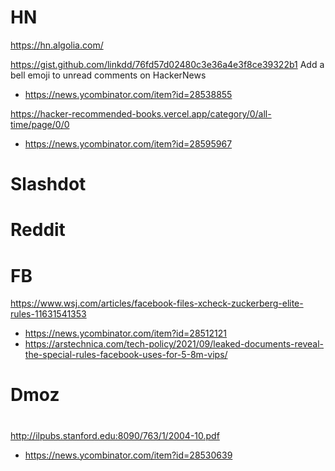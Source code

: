 # HN
https://hn.algolia.com/

https://gist.github.com/linkdd/76fd57d02480c3e36a4e3f8ce39322b1 Add a bell emoji to unread comments on HackerNews
* https://news.ycombinator.com/item?id=28538855

https://hacker-recommended-books.vercel.app/category/0/all-time/page/0/0
* https://news.ycombinator.com/item?id=28595967

# Slashdot

# Reddit

# FB
https://www.wsj.com/articles/facebook-files-xcheck-zuckerberg-elite-rules-11631541353
* https://news.ycombinator.com/item?id=28512121
* https://arstechnica.com/tech-policy/2021/09/leaked-documents-reveal-the-special-rules-facebook-uses-for-5-8m-vips/

# Dmoz

#
http://ilpubs.stanford.edu:8090/763/1/2004-10.pdf
* https://news.ycombinator.com/item?id=28530639